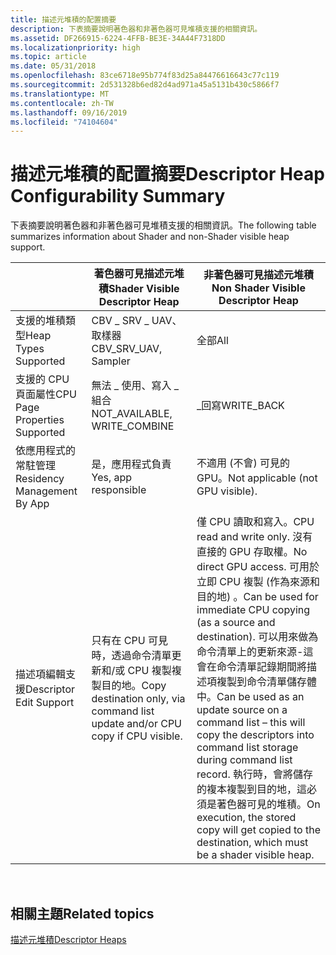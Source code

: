 ```yaml
---
title: 描述元堆積的配置摘要
description: 下表摘要說明著色器和非著色器可見堆積支援的相關資訊。
ms.assetid: DF266915-6224-4FFB-BE3E-34A44F7318DD
ms.localizationpriority: high
ms.topic: article
ms.date: 05/31/2018
ms.openlocfilehash: 83ce6718e95b774f83d25a84476616643c77c119
ms.sourcegitcommit: 2d531328b6ed82d4ad971a45a5131b430c5866f7
ms.translationtype: MT
ms.contentlocale: zh-TW
ms.lasthandoff: 09/16/2019
ms.locfileid: "74104604"
---
```

# <a name="descriptor-heap-configurability-summary"></a><span data-ttu-id="fc6a7-103">描述元堆積的配置摘要</span><span class="sxs-lookup"><span data-stu-id="fc6a7-103">Descriptor Heap Configurability Summary</span></span>

<span data-ttu-id="fc6a7-104">下表摘要說明著色器和非著色器可見堆積支援的相關資訊。</span><span class="sxs-lookup"><span data-stu-id="fc6a7-104">The following table summarizes information about Shader and non-Shader visible heap support.</span></span>



|                               | <span data-ttu-id="fc6a7-105">著色器可見描述元堆積</span><span class="sxs-lookup"><span data-stu-id="fc6a7-105">Shader Visible Descriptor Heap</span></span>                                                 | <span data-ttu-id="fc6a7-106">非著色器可見描述元堆積</span><span class="sxs-lookup"><span data-stu-id="fc6a7-106">Non Shader Visible Descriptor Heap</span></span>                                                                                                                                                                                                                                                                                                                                  |
|-------------------------------|--------------------------------------------------------------------------------|---------------------------------------------------------------------------------------------------------------------------------------------------------------------------------------------------------------------------------------------------------------------------------------------------------------------------------------------------------------------|
| <span data-ttu-id="fc6a7-107">支援的堆積類型</span><span class="sxs-lookup"><span data-stu-id="fc6a7-107">Heap Types Supported</span></span>          | <span data-ttu-id="fc6a7-108">CBV \_ SRV \_ UAV、取樣器</span><span class="sxs-lookup"><span data-stu-id="fc6a7-108">CBV\_SRV\_UAV, Sampler</span></span>                                                         | <span data-ttu-id="fc6a7-109">全部</span><span class="sxs-lookup"><span data-stu-id="fc6a7-109">All</span></span>                                                                                                                                                                                                                                                                                                                                                                 |
| <span data-ttu-id="fc6a7-110">支援的 CPU 頁面屬性</span><span class="sxs-lookup"><span data-stu-id="fc6a7-110">CPU Page Properties Supported</span></span> | <span data-ttu-id="fc6a7-111">無法 \_ 使用、寫入 \_ 組合</span><span class="sxs-lookup"><span data-stu-id="fc6a7-111">NOT\_AVAILABLE, WRITE\_COMBINE</span></span>                                                 | <span data-ttu-id="fc6a7-112">\_回寫</span><span class="sxs-lookup"><span data-stu-id="fc6a7-112">WRITE\_BACK</span></span>                                                                                                                                                                                                                                                                                                                                                         |
| <span data-ttu-id="fc6a7-113">依應用程式的常駐管理</span><span class="sxs-lookup"><span data-stu-id="fc6a7-113">Residency Management By App</span></span>   | <span data-ttu-id="fc6a7-114">是，應用程式負責</span><span class="sxs-lookup"><span data-stu-id="fc6a7-114">Yes, app responsible</span></span>                                                           | <span data-ttu-id="fc6a7-115">不適用 (不會) 可見的 GPU。</span><span class="sxs-lookup"><span data-stu-id="fc6a7-115">Not applicable (not GPU visible).</span></span>                                                                                                                                                                                                                                                                                                                                   |
| <span data-ttu-id="fc6a7-116">描述項編輯支援</span><span class="sxs-lookup"><span data-stu-id="fc6a7-116">Descriptor Edit Support</span></span>       | <span data-ttu-id="fc6a7-117">只有在 CPU 可見時，透過命令清單更新和/或 CPU 複製複製目的地。</span><span class="sxs-lookup"><span data-stu-id="fc6a7-117">Copy destination only, via command list update and/or CPU copy if CPU visible.</span></span> | <span data-ttu-id="fc6a7-118">僅 CPU 讀取和寫入。</span><span class="sxs-lookup"><span data-stu-id="fc6a7-118">CPU read and write only.</span></span> <span data-ttu-id="fc6a7-119">沒有直接的 GPU 存取權。</span><span class="sxs-lookup"><span data-stu-id="fc6a7-119">No direct GPU access.</span></span> <span data-ttu-id="fc6a7-120">可用於立即 CPU 複製 (作為來源和目的地) 。</span><span class="sxs-lookup"><span data-stu-id="fc6a7-120">Can be used for immediate CPU copying (as a source and destination).</span></span> <span data-ttu-id="fc6a7-121">可以用來做為命令清單上的更新來源-這會在命令清單記錄期間將描述項複製到命令清單儲存體中。</span><span class="sxs-lookup"><span data-stu-id="fc6a7-121">Can be used as an update source on a command list – this will copy the descriptors into command list storage during command list record.</span></span> <span data-ttu-id="fc6a7-122">執行時，會將儲存的複本複製到目的地，這必須是著色器可見的堆積。</span><span class="sxs-lookup"><span data-stu-id="fc6a7-122">On execution, the stored copy will get copied to the destination, which must be a shader visible heap.</span></span> |



 

## <a name="related-topics"></a><span data-ttu-id="fc6a7-123">相關主題</span><span class="sxs-lookup"><span data-stu-id="fc6a7-123">Related topics</span></span>

<dl> <dt>

[<span data-ttu-id="fc6a7-124">描述元堆積</span><span class="sxs-lookup"><span data-stu-id="fc6a7-124">Descriptor Heaps</span></span>](descriptor-heaps.md)
</dt> </dl>

 

 




